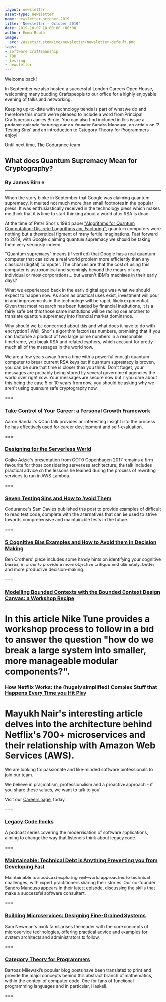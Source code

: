 ```yaml
---
layout: newsletter
asset-type: newsletter
name: newsletter-october-2019
title: 'Newsletter - October 2019'
date: 2019-10-07 10:00:00 +00:00
author: Emma Booth
image:
  src: /assets/custom/img/newsletter/newsletter-default.png
tags:
- software craftsmanship
- TDD
- testing
- newsletter
---
```


Welcome back!

In September we also hosted a successful London Careers Open House, welcoming many budding Craftspeople to our office for a highly enjoyable evening of talks and networking.

Keeping up-to-date with technology trends is part of what we do and therefore this month we're pleased to include a word from Principal Craftsperson James Birnie. You can also find included in this issue a podcast episode featuring our co-founder Sandro Mancuso, an article on ‘7 Testing Sins' and an introduction to Category Theory for Programmers - enjoy!  

Until next time, 
The Codurance team


## What does Quantum Supremacy Mean for Cryptography?
### By James Birnie
------------------------------------------------------------
When the story broke in September that Google was claiming quantum supremacy, it merited not much more than small footnotes in the popular press. It was enthusiastically received in the technology press which makes me think that it is time to start thinking about a world after RSA is dead.

At the time of Peter Shor's 1994 paper ["Algorithms for Quantum Computation: Discrete Logarithms and Factoring"](https://pdfs.semanticscholar.org/6902/cb196ec032852ff31cc178ca822a5f67b2f2.pdf), quantum computers were nothing but a theoretical figment of many fertile imaginations. Fast forward to 2019, with Google claiming quantum supremacy we should be taking them very seriously indeed.

"Quantum supremacy" means (if verified) that Google has a real quantum computer that can solve a real world problem more efficiently than any classical (digital) computer. The chances are that the cost of using this computer is astronomical and seemingly beyond the means of any individual or most corporations... but weren't IBM's machines in their early days?

What we experienced back in the early digital age was what we should expect to happen now. As soon as practical uses exist, investment will pour in and improvements in the technology will be rapid, likely exponential. Given that most research has been funded by financial institutions, it is a fairly safe bet that those same institutions will be racing one another to translate quantum supremacy into financial market dominance.

Why should we be concerned about this and what does it have to do with encryption? Well, Shor's algorithm factorises numbers, promising that if you can factorise a product of two large prime numbers in a reasonable timeframe, you break RSA and related cyphers, which account for pretty much all of the messages in the world now. 

We are a few years away from a time with a powerful enough quantum computer to break current RSA keys but if quantum supremacy is proven, you can be sure that time is closer than you think. Don't forget, your messages are probably being stored by several government agencies the world over right now. Your messages are secure now but if you care about this being the case 5 or 10 years from now, you should be asking why we aren't using quantum safe cryptography now. 

===

### [Take Control of Your Career: a Personal Growth Framework](https://www.infoq.com/presentations/personal-growth-framework/)
Aaron Randall's QCon talk provides an interesting insight into the process he has effectively used for career development and self-evaluation.

===

### [Designing for the Serverless World](https://www.youtube.com/watch?v=w7X4gAQTk2E)
Gojko Adzic's presentation from GOTO Copenhagen 2017 remains a firm favourite for those considering serverless architecture; the talk includes practical advice on the lessons he learned during the process of rewriting services to run in AWS Lambda. 

===

### [Seven Testing Sins and How to Avoid Them](https://codurance.com/2019/08/21/seven-testing-sins/)
Codurance's Sam Davies published this post to provide examples of difficult to read test code, complete with the alternatives that can be used to strive towards comprehensive and maintainable tests in the future. 

===


### [5 Cognitive Bias Examples and How to Avoid them in Decision Making](https://www.atlassian.com/blog/productivity/cognitive-bias-examples)
Ben Crothers' piece includes some handy hints on identifying your cognitive biases, in order to provide a more objective critique and ultimately, better and more productive decision-making. 

===

### [Modelling Bounded Contexts with the Bounded Context Design Canvas: a Workshop Recipe](https://medium.com/nick-tune-tech-strategy-blog/modelling-bounded-contexts-with-the-bounded-context-design-canvas-a-workshop-recipe-1f123e592ab)
In this article Nike Tune provides a workshop process to follow in a bid to answer the question "how do we break a large system into smaller, more manageable modular components?".
===

### [How Netflix Works: the (hugely simplified) Complex Stuff that Happens Every Time you Hit Play](https://medium.com/refraction-tech-everything/how-netflix-works-the-hugely-simplified-complex-stuff-that-happens-every-time-you-hit-play-3a40c9be254b)
Mayukh Nair's interesting article delves into the architecture behind Netflix's 700+ microservices and their relationship with Amazon Web Services (AWS).
===

We are looking for passionate and like-minded software professionals to join our team.

We believe in pragmatism, professionalism and a proactive approach - if you share these values, we want to talk to you!

Visit our [Careers page](https://codurance.com/careers/), today.

===

### [Legacy Code Rocks](https://www.legacycode.rocks/podcast-1)
A podcast series covering the modernisation of software applications, aiming to change the way that listeners think about legacy code.  


===

### [Maintainable: Technical Debt is Anything Preventing you from Developing Fast](https://maintainable.fm/episodes/sandro-mancuso-technical-debt-is-anything-preventing-you-from-developing-fast)
Maintainable is a podcast exploring real-world approaches to technical challenges, with expert practitioners sharing their stories. Our co-founder [Sandro Mancuso](https://codurance.com/publications/author/sandro-mancuso/) appears in their latest episode, discussing the skills that make a successful software consultant.  

===

### [Building Microservices: Designing Fine-Grained Systems](https://www.goodreads.com/book/show/22512931-building-microservices)
Sam Newman's book familiarises the reader with the core concepts of microservice technologies, offering practical advice and examples for system architects and administrators to follow.

===

### [Category Theory for Programmers](https://www.blurb.com/b/9621951-category-theory-for-programmers-new-edition-hardco)
Bartosz Milewski's popular blog posts have been translated to print and provide the major concepts behind this abstract branch of mathematics, within the context of computer code. One for fans of functional programming languages and in particular, Haskell.

===
